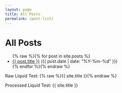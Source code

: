 ```yaml
---
layout: page
title: All Posts
permalink: /post-list/
---
```


# All Posts

<ul>
{% raw %}{% for post in site.posts %}
  <li>
    <a href="{{ site.baseurl }}{{ post.url }}">{{ post.title }}</a>
    ({{ post.date | date: "%Y-%m-%d" }})
  </li>
{% endfor %}{% endraw %}
</ul>

Raw Liquid Test: {% raw %}{{ site.title }}{% endraw %}

Processed Liquid Test: {{ site.title }}